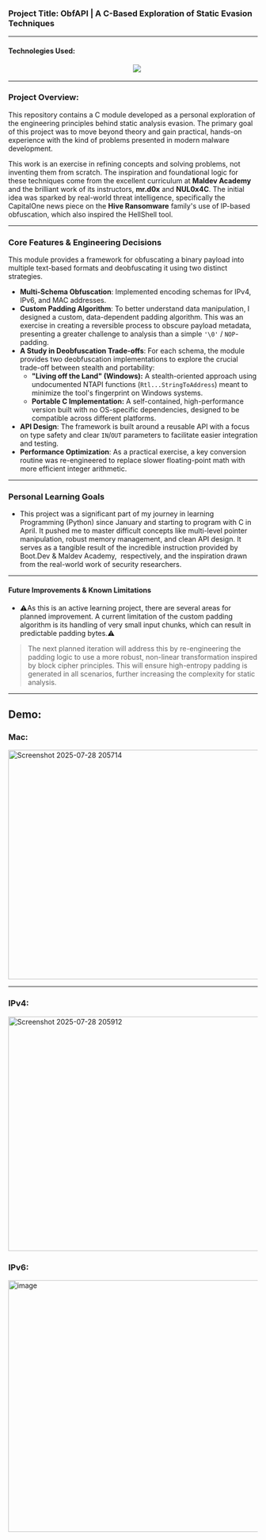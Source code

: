 ### **Project Title:** ObfAPI | A C-Based Exploration of Static Evasion Techniques
---
#### Technolegies Used:
<p align="middle">
  <href = "https://skillicons.dev">
  <img src="https://skillicons.dev/icons?i=c,visualstudio,obsidian,windows" >
</p>

---
### **Project Overview:**
This repository contains a C module developed as a personal exploration of the engineering principles behind static analysis evasion. The primary goal of this project was to move beyond theory and gain practical, hands-on experience with the kind of problems presented in modern malware development.

This work is an exercise in refining concepts and solving problems, not inventing them from scratch. The inspiration and foundational logic for these techniques come from the excellent curriculum at **Maldev Academy** and the brilliant work of its instructors, **mr.d0x** and **NUL0x4C**. The initial idea was sparked by real-world threat intelligence, specifically the CapitalOne news piece on the **Hive Ransomware** family's use of IP-based obfuscation, which also inspired the HellShell tool.

---
### **Core Features & Engineering Decisions**

This module provides a framework for obfuscating a binary payload into multiple text-based formats and deobfuscating it using two distinct strategies.

- **Multi-Schema Obfuscation**: Implemented encoding schemas for IPv4, IPv6, and MAC addresses.
    
- **Custom Padding Algorithm**: To better understand data manipulation, I designed a custom, data-dependent padding algorithm. This was an exercise in creating a reversible process to obscure payload metadata, presenting a greater challenge to analysis than a simple `'\0'` / `NOP`-padding.
    
- **A Study in Deobfuscation Trade-offs**: For each schema, the module provides two deobfuscation implementations to explore the crucial trade-off between stealth and portability:
    
  - **"Living off the Land" (Windows):** A stealth-oriented approach using undocumented NTAPI functions (`Rtl...StringToAddress`) meant to minimize the tool's fingerprint on Windows systems.
        
  - **Portable C Implementation:** A self-contained, high-performance version built with no OS-specific dependencies, designed to be compatible across different platforms.
        
- **API Design**: The framework is built around a reusable API with a focus on type safety and clear `IN`/`OUT` parameters to facilitate easier integration and testing.
    
- **Performance Optimization**: As a practical exercise, a key conversion routine was re-engineered to replace slower floating-point math with more efficient integer arithmetic.
    
---
### **Personal Learning Goals**
- This project was a significant part of my journey in learning Programming (Python) since January and starting to program with C in April. It pushed me to master difficult concepts like multi-level pointer manipulation, robust memory management, and clean API design. It serves as a tangible result of the incredible instruction provided by Boot.Dev & Maldev Academy,  respectively, and the inspiration drawn from the real-world work of security researchers.

---
#### **Future Improvements & Known Limitations**

- ⚠️As this is an active learning project, there are several areas for planned improvement. A current limitation of the custom padding algorithm is its handling of very small input chunks, which can result in predictable padding bytes.⚠️

> The next planned iteration will address this by re-engineering the padding logic to use a more robust, non-linear transformation inspired by block cipher principles. This will ensure high-entropy padding is generated in all scenarios, further increasing the complexity for static analysis.

---
## Demo:

### Mac:
<img width="1365" height="463" alt="Screenshot 2025-07-28 205714" src="https://github.com/user-attachments/assets/35e873dd-bc41-4f14-a952-e1bcd2a786f6" />

---

### IPv4: 

<img width="1371" height="473" alt="Screenshot 2025-07-28 205912" src="https://github.com/user-attachments/assets/10c338b6-b48f-414c-9c1b-80d8eddf2e72" />


### IPv6:
<img width="1362" height="508" alt="image" src="https://github.com/user-attachments/assets/8fb46573-052f-479c-a939-6b73596af846" />
